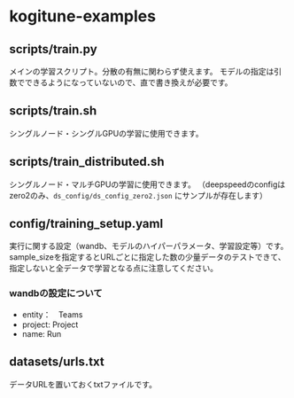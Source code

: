 # kogitune-examples

## scripts/train.py
メインの学習スクリプト。分散の有無に関わらず使えます。
モデルの指定は引数でできるようになっていないので、直で書き換えが必要です。

## scripts/train.sh
シングルノード・シングルGPUの学習に使用できます。

## scripts/train_distributed.sh
シングルノード・マルチGPUの学習に使用できます。
（deepspeedのconfigはzero2のみ、`ds_config/ds_config_zero2.json` にサンプルが存在します）

## config/training_setup.yaml
実行に関する設定（wandb、モデルのハイパーパラメータ、学習設定等）です。
sample_sizeを指定するとURLごとに指定した数の少量データのテストできて、指定しないと全データで学習となる点に注意してください。

### wandbの設定について
- entity：　Teams
- project: Project
- name: Run


## datasets/urls.txt
データURLを置いておくtxtファイルです。
